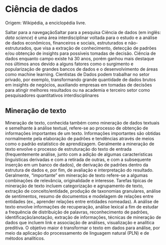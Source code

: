 # Ciência de dados


Origem: Wikipédia, a enciclopédia livre.


Saltar para a navegaçãoSaltar para a pesquisa
Ciência de dados (em inglês: *data science*) é uma área interdisciplinar voltada para o estudo e a análise de dados econômicos, financeiros 
e sociais, estruturados e não-estruturados, que visa a extração de conhecimento, detecção de padrões e/ou obtenção de insights para 
possíveis tomadas de decisão. Ciência de dados enquanto campo existe há 30 anos, porém ganhou mais destaque nos últimos anos devido a 
alguns fatores como o surgimento e popularização de grandes bancos de dados e o desenvolvimento de áreas como machine learning. 
Cientistas de Dados podem trabalhar no setor privado, por exemplo, transformando grande quantidade de dados brutos em insights de negócios,
auxiliando empresas em tomadas de decisões para atingir melhores resultados ou na academia e terceiro setor como pesquisadores 
quantitativos interdisciplinares

## Mineração de texto
Mineração de texto, conhecida também como mineração de dados textuais e semelhante à análise textual, refere-se ao processo de obtenção de informações importantes de um texto. Informações importantes são obtidas normalmente pela elaboração de padrões e tendências através de meios como o padrão estatístico de aprendizagem. Geralmente a mineração de texto envolve o processo de estruturação do texto de entrada (frequentemente análise, junto com a adição de algumas características linguísticas derivadas e com a retirada de outras, e com a subsequente inserção em um banco de dados), de derivação de padrões dentro da estrutura de dados e, por fim, de avaliação e interpretação do resultado. Geralmente, “importante” em mineração de texto refere-se a algumas combinações de relevância, originalidade e interesse. Tarefas típicas de mineração de texto incluem categorização e agrupamento de texto, extração de conceito/entidade, produção de taxonomias granulares, análise de sentimentos, resumo de documentos e modelagem de relações entre entidades (ex., aprender relações entre entidades nomeadas).
A análise de texto envolve informações de recuperação, análise lexical a fim de estudar a frequência de distribuição de palavras, reconhecimento de padrões, identificação/anotação, extração de informações, técnicas de mineração de dados que incluem link e associação de análises, visualização e analítica preditiva. O objetivo maior é transformar o texto em dados para análise, por meio da aplicação do processamento de linguagem natural (PLN) e de métodos analíticos.
